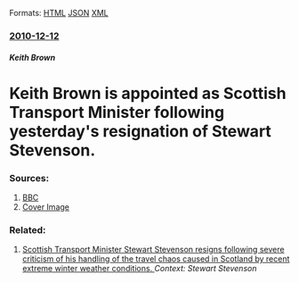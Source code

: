 
Formats: [HTML](/news/2010/12/12/keith-brown-is-appointed-as-scottish-transport-minister-following-yesterday-s-resignation-of-stewart-stevenson.html)  [JSON](/news/2010/12/12/keith-brown-is-appointed-as-scottish-transport-minister-following-yesterday-s-resignation-of-stewart-stevenson.json)  [XML](/news/2010/12/12/keith-brown-is-appointed-as-scottish-transport-minister-following-yesterday-s-resignation-of-stewart-stevenson.xml)  

### [2010-12-12](/news/2010/12/12/index.md)

##### Keith Brown
# Keith Brown is appointed as Scottish Transport Minister following yesterday's resignation of Stewart Stevenson. 




### Sources:

1. [BBC](http://www.bbc.co.uk/news/uk-scotland-11978544)
1. [Cover Image](http://www.bbc.co.uk/news/special/2015/newsspec_10857/bbc_news_logo.png?cb=1)

### Related:

1. [Scottish Transport Minister Stewart Stevenson resigns following severe criticism of his handling of the travel chaos caused in Scotland by recent extreme winter weather conditions. ](/news/2010/12/11/scottish-transport-minister-stewart-stevenson-resigns-following-severe-criticism-of-his-handling-of-the-travel-chaos-caused-in-scotland-by-r.md) _Context: Stewart Stevenson_
